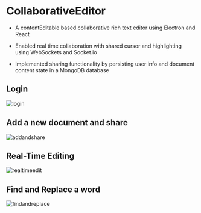 # CollaborativeEditor
- A contentEditable based collaborative rich text editor using Electron and React

- Enabled real time collaboration with shared cursor and highlighting using WebSockets and Socket.io

- Implemented sharing functionality by persisting user info and document content state in a MongoDB database

## Login

![login](https://user-images.githubusercontent.com/33583168/45282417-cc389100-b515-11e8-82a5-7fecfd5bcf78.gif)


## Add a new document and share

![addandshare](https://user-images.githubusercontent.com/33583168/45282415-cb9ffa80-b515-11e8-9e6a-e9bb66305ca6.gif)


## Real-Time Editing

![realtimeedit](https://user-images.githubusercontent.com/33583168/45282419-cc389100-b515-11e8-8c57-7de0d36fa4e4.gif)


## Find and Replace a word

![findandreplace](https://user-images.githubusercontent.com/33583168/45282416-cc389100-b515-11e8-9d64-650ab1746700.gif)
